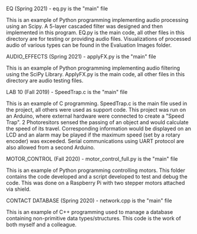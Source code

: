 EQ (Spring 2021) - eq.py is the "main" file

This is an example of Python programming implementing audio processing using an Scipy. A 5-layer cascaded filter was designed and then implemented in this program. EQ.py is the main code, all other files in this directory are for testing or providing audio files. Visualizations of processed audio of various types can be found in the Evaluation Images folder.

AUDIO_EFFECTS (Spring 2021) - applyFX.py is the "main" file

This is an example of Python programming implementing audio filtering using the SciPy Library. ApplyFX.py is the main code, all other files in this directory are audio testing files.

LAB 10 (Fall 2019) - SpeedTrap.c is the "main" file

This is an example of C programming. SpeedTrap.c is the main file used in the project, all others were used as support code.
This project was run on an Arduino, where external hardware were connected to create a "Speed Trap". 2 Photoresitors sensed the
passing of an object and would calculate the speed of its travel. Corresponding information would be displayed on an LCD 
and an alarm may be played if the maximum speed (set by a rotary encoder) was exceeded. Serial communications using UART
protocol are also allowed from a second Arduino.


MOTOR_CONTROL (Fall 2020) - motor_control_full.py is the "main" file

This is an example of Python programming controlling motors. This folder contains the code developed and a script developed to test
and debug the code. This was done on a Raspberry Pi with two stepper motors attached via shield.

CONTACT DATABASE (Spring 2020) - network.cpp is the "main" file

This is an example of C++ programming used to manage a database containing non-primitive data types/structures. This code is the work of both myself and a colleague.
